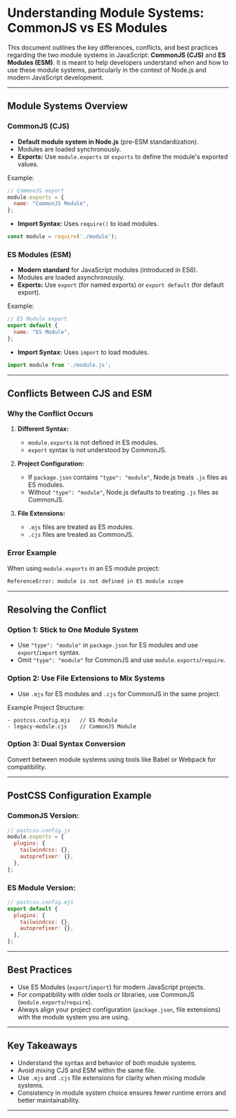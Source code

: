 # Understanding Module Systems: CommonJS vs ES Modules

This document outlines the key differences, conflicts, and best practices regarding the two module systems in JavaScript: **CommonJS (CJS)** and **ES Modules (ESM)**. It is meant to help developers understand when and how to use these module systems, particularly in the context of Node.js and modern JavaScript development.

---

## **Module Systems Overview**

### **CommonJS (CJS)**
- **Default module system in Node.js** (pre-ESM standardization).
- Modules are loaded synchronously.
- **Exports:** Use `module.exports` or `exports` to define the module's exported values.

Example:
```javascript
// CommonJS export
module.exports = {
  name: "CommonJS Module",
};
```

- **Import Syntax:** Uses `require()` to load modules.
```javascript
const module = require('./module');
```

### **ES Modules (ESM)**
- **Modern standard** for JavaScript modules (introduced in ES6).
- Modules are loaded asynchronously.
- **Exports:** Use `export` (for named exports) or `export default` (for default export).

Example:
```javascript
// ES Module export
export default {
  name: "ES Module",
};
```

- **Import Syntax:** Uses `import` to load modules.
```javascript
import module from './module.js';
```

---

## **Conflicts Between CJS and ESM**

### **Why the Conflict Occurs**
1. **Different Syntax:**
   - `module.exports` is not defined in ES modules.
   - `export` syntax is not understood by CommonJS.

2. **Project Configuration:**
   - If `package.json` contains `"type": "module"`, Node.js treats `.js` files as ES modules.
   - Without `"type": "module"`, Node.js defaults to treating `.js` files as CommonJS.

3. **File Extensions:**
   - `.mjs` files are treated as ES modules.
   - `.cjs` files are treated as CommonJS.

### **Error Example**
When using `module.exports` in an ES module project:
```bash
ReferenceError: module is not defined in ES module scope
```

---

## **Resolving the Conflict**

### **Option 1: Stick to One Module System**
- Use `"type": "module"` in `package.json` for ES modules and use `export`/`import` syntax.
- Omit `"type": "module"` for CommonJS and use `module.exports`/`require`.

### **Option 2: Use File Extensions to Mix Systems**
- Use `.mjs` for ES modules and `.cjs` for CommonJS in the same project.

Example Project Structure:
```
- postcss.config.mjs   // ES Module
- legacy-module.cjs    // CommonJS Module
```

### **Option 3: Dual Syntax Conversion**
Convert between module systems using tools like Babel or Webpack for compatibility.

---

## **PostCSS Configuration Example**
### CommonJS Version:
```javascript
// postcss.config.js
module.exports = {
  plugins: {
    tailwindcss: {},
    autoprefixer: {},
  },
};
```

### ES Module Version:
```javascript
// postcss.config.mjs
export default {
  plugins: {
    tailwindcss: {},
    autoprefixer: {},
  },
};
```

---

## **Best Practices**
- Use ES Modules (`export`/`import`) for modern JavaScript projects.
- For compatibility with older tools or libraries, use CommonJS (`module.exports`/`require`).
- Always align your project configuration (`package.json`, file extensions) with the module system you are using.

---

## **Key Takeaways**
- Understand the syntax and behavior of both module systems.
- Avoid mixing CJS and ESM within the same file.
- Use `.mjs` and `.cjs` file extensions for clarity when mixing module systems.
- Consistency in module system choice ensures fewer runtime errors and better maintainability.

---

